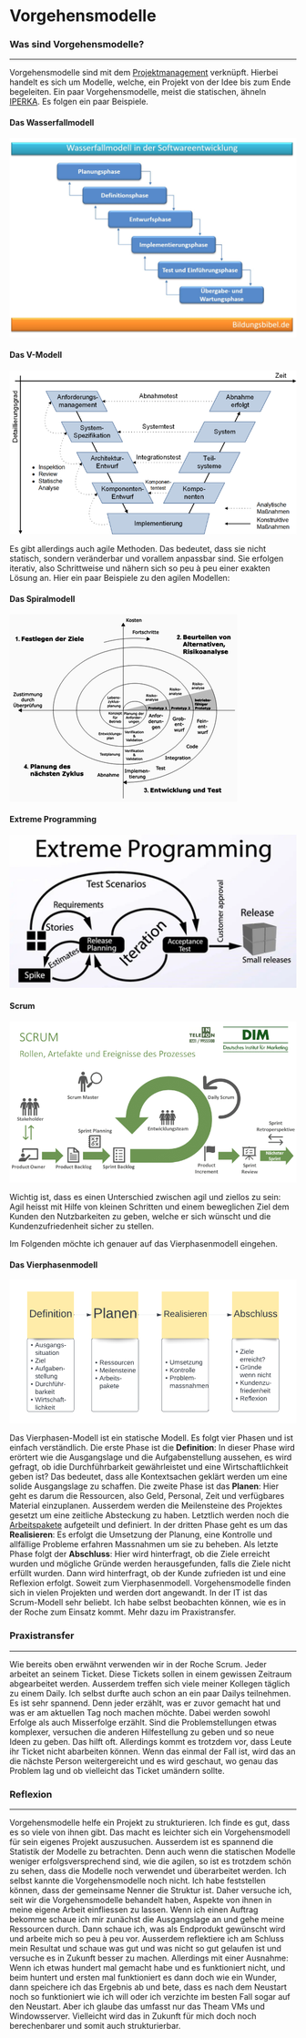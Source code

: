 # Vorgehensmodelle

### Was sind Vorgehensmodelle?
-------
Vorgehensmodelle sind mit dem [Projektmanagement](projektmanagement.md) verknüpft. Hierbei handelt es sich um Modelle, welche, ein Projekt von der Idee bis zum Ende begeleiten. Ein paar Vorgehensmodelle, meist die statischen, ähneln [IPERKA](iperka.md). 
Es folgen ein paar Beispiele. 

#### Das Wasserfallmodell
![Das Wasserfall-Modell](../anhaenge/wasserfallmodell-softwareentwicklung.jpg)
#### Das V-Modell
![Das V-Modell](../anhaenge/peco-v-modell-software-engineering-xl.png)

Es gibt allerdings auch agile Methoden. Das bedeutet, dass sie nicht statisch, sondern veränderbar und vorallem anpassbar sind. Sie erfolgen iterativ, also Schrittweise und nähern sich so peu à peu einer exakten Lösung an. Hier ein paar Beispiele zu den agilen Modellen:
#### Das Spiralmodell
![Das Spiralmodell](../anhaenge/400px-Spiralmodel.png) 
#### Extreme Programming
![Extreme Programming](../anhaenge/Extreme-Programming-XP.webp)
#### Scrum
![Scrum](../anhaenge/SCRUM-1.png)

Wichtig ist, dass es einen Unterschied zwischen agil und ziellos zu sein: Agil heisst mit Hilfe von kleinen Schritten und einem beweglichen Ziel dem Kunden den Nutzbarkeiten zu geben, welche er sich wünscht und die Kundenzufriedenheit sicher zu stellen. 

Im Folgenden möchte ich genauer auf das Vierphasenmodell eingehen. 
#### Das Vierphasenmodell
![Das vier-Phasen-Modell](anhaenge/../../anhaenge/4-Phasen-Modell.png)

Das Vierphasen-Modell ist ein statische Modell. Es folgt vier Phasen und ist einfach verständlich. 
Die erste Phase ist die **Definition**: In dieser Phase wird erörtert wie die Ausgangslage und die Aufgabenstellung aussehen, es wird gefragt, ob idie Durchführbarkeit gewährleistet und eine Wirtschaftlichkeit geben ist? Das bedeutet, dass alle Kontextsachen geklärt werden um eine solide Ausgangslage zu schaffen. 
Die zweite Phase ist das **Planen**: Hier geht es darum die Ressourcen, also Geld, Personal, Zeit und verfügbares Material einzuplanen. Ausserdem werden die Meilensteine des Projektes gesetzt um eine zeitliche Absteckung zu haben. Letztlich werden noch die [Arbeitspakete](projektmanagement.md) aufgeteilt und definiert. 
In der dritten Phase geht es um das **Realisieren**: Es erfolgt die Umsetzung der Planung, eine Kontrolle und allfällige Probleme erfahren Massnahmen um sie zu beheben. 
Als letzte Phase folgt der **Abschluss**: Hier wird hinterfragt, ob die Ziele erreicht wurden und mögliche Gründe werden herausgefunden, falls die Ziele nicht erfüllt wurden. Dann wird hinterfragt, ob der Kunde zufrieden ist und eine Reflexion erfolgt. 
Soweit zum Vierphasenmodell. Vorgehensmodelle finden sich in vielen Projekten und werden dort angewandt. In der IT ist das Scrum-Modell sehr beliebt. Ich habe selbst beobachten können, wie es in der Roche zum Einsatz kommt. Mehr dazu im Praxistransfer. 

### Praxistransfer
-------
Wie bereits oben erwähnt verwenden wir in der Roche Scrum. Jeder arbeitet an seinem Ticket. Diese Tickets sollen in einem gewissen Zeitraum abgearbeitet werden. Ausserdem treffen sich viele meiner Kollegen täglich zu einem Daily. Ich selbst durfte auch schon an ein paar Dailys teilnehmen. Es ist sehr spannend. Denn jeder erzählt, was er zuvor gemacht hat und was er am aktuellen Tag noch machen möchte. Dabei werden sowohl Erfolge als auch Misserfolge erzählt. Sind die Problemstellungen etwas komplexer, versuchen die anderen Hilfestellung zu geben und so neue Ideen zu geben. Das hilft oft. Allerdings kommt es trotzdem vor, dass Leute ihr Ticket nicht abarbeiten können. Wenn das einmal der Fall ist, wird das an die nächste Person weitergereicht und es wird geschaut, wo genau das Problem lag und ob vielleicht das Ticket umändern sollte. 

### Reflexion
-------
Vorgehensmodelle helfe ein Projekt zu strukturieren. Ich finde es gut, dass es so viele von ihnen gibt. Das macht es leichter sich ein Vorgehensmodell für sein eigenes Projekt auszusuchen. Ausserdem ist es spannend die Statistik der Modelle zu betrachten. Denn auch wenn die statischen Modelle weniger erfolgsversprechend sind, wie die agilen, so ist es trotzdem schön zu sehen, dass die Modelle noch verwendet und überarbeitet werden.
Ich selbst kannte die Vorgehensmodelle noch nicht. Ich habe feststellen können, dass der gemeinsame Nenner die Struktur ist. Daher versuche ich, seit wir die Vorgehensmodelle behandelt haben, Aspekte von ihnen in meine eigene Arbeit einfliessen zu lassen. Wenn ich einen Auftrag bekomme schaue ich mir zunächst die Ausgangslage an und gehe meine Ressourcen durch. Dann schaue ich, was als Endprodukt gewünscht wird und arbeite mich so peu à peu vor. Ausserdem reflektiere ich am Schluss mein Resultat und schaue was gut und was nicht so gut gelaufen ist und versuche es in Zukunft besser zu machen. 
Allerdings mit einer Ausnahme: Wenn ich etwas hundert mal gemacht habe und es funktioniert nicht, und beim huntert und ersten mal funktioniert es dann doch wie ein Wunder, dann speichere ich das Ergebnis ab und bete, dass es nach dem Neustart noch so funktioniert wie ich will oder ich verzichte im besten Fall sogar auf den Neustart. Aber ich glaube das umfasst nur das Theam VMs und Windowsserver. Vielleicht wird das in Zukunft für mich doch noch berechenbarer und somit auch strukturierbar. 
